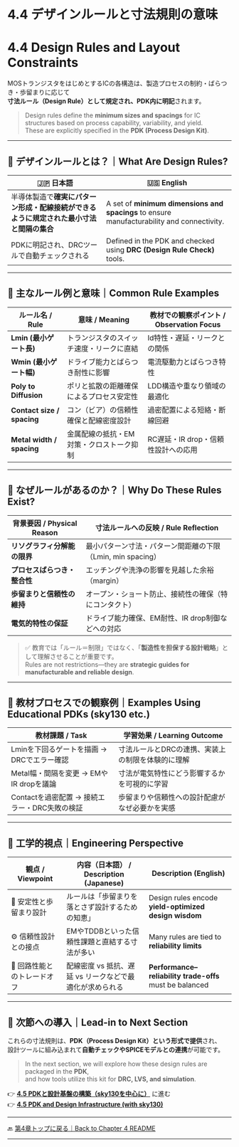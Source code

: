 # 4.4 デザインルールと寸法規則の意味  
# 4.4 Design Rules and Layout Constraints

MOSトランジスタをはじめとするICの各構造は、製造プロセスの制約・ばらつき・歩留まりに応じて  
**寸法ルール（Design Rule）として規定され、PDK内に明記**されます。

> Design rules define the **minimum sizes and spacings** for IC structures based on process capability, variability, and yield.  
> These are explicitly specified in the **PDK (Process Design Kit)**.

---

## 🧩 デザインルールとは？｜What Are Design Rules?

| 🇯🇵 日本語                                                                                 | 🇺🇸 English                                                                                   |
|------------------------------------------------------------------------------------------|----------------------------------------------------------------------------------------------|
| 半導体製造で**確実にパターン形成・配線接続ができるように規定された最小寸法と間隔の集合** | A set of **minimum dimensions and spacings** to ensure manufacturability and connectivity. |
| PDKに明記され、DRCツールで自動チェックされる                                                | Defined in the PDK and checked using **DRC (Design Rule Check)** tools.                    |

---

## 📏 主なルール例と意味｜Common Rule Examples

| ルール名 / Rule              | 意味 / Meaning                                      | 教材での観察ポイント / Observation Focus                  |
|-----------------------------|-----------------------------------------------------|-----------------------------------------------------------|
| **Lmin (最小ゲート長)**     | トランジスタのスイッチ速度・リークに直結           | Id特性・遅延・リークとの関係                             |
| **Wmin (最小ゲート幅)**     | ドライブ能力とばらつき耐性に影響                   | 電流駆動力とばらつき特性                                 |
| **Poly to Diffusion**        | ポリと拡散の距離確保によるプロセス安定性           | LDD構造や重なり領域の最適化                             |
| **Contact size / spacing**   | コン（ビア）の信頼性確保と配線密度設計             | 過密配置による短絡・断線回避                             |
| **Metal width / spacing**    | 金属配線の抵抗・EM対策・クロストーク抑制           | RC遅延・IR drop・信頼性設計への応用                     |

---

## 🧠 なぜルールがあるのか？｜Why Do These Rules Exist?

| 背景要因 / Physical Reason                  | 寸法ルールへの反映 / Rule Reflection                                      |
|--------------------------------------------|---------------------------------------------------------------------------|
| **リソグラフィ分解能の限界**               | 最小パターン寸法・パターン間距離の下限（Lmin, min spacing）              |
| **プロセスばらつき・整合性**               | エッチングや洗浄の影響を見越した余裕（margin）                           |
| **歩留まりと信頼性の維持**                 | オープン・ショート防止、接続性の確保（特にコンタクト）                  |
| **電気的特性の保証**                       | ドライブ能力確保、EM耐性、IR drop制御などへの対応                       |

> ✅ 教育では「ルール＝制限」ではなく、「**製造性を担保する設計戦略**」として理解させることが重要です。  
> Rules are not restrictions—they are **strategic guides for manufacturable and reliable design**.

---

## 🧪 教材プロセスでの観察例｜Examples Using Educational PDKs (sky130 etc.)

| 教材課題 / Task                                   | 学習効果 / Learning Outcome                                                  |
|---------------------------------------------------|-------------------------------------------------------------------------------|
| Lminを下回るゲートを描画 → DRCでエラー確認       | 寸法ルールとDRCの連携、実装上の制限を体験的に理解                          |
| Metal幅・間隔を変更 → EMやIR dropを議論          | 寸法が電気特性にどう影響するかを可視的に学習                               |
| Contactを過密配置 → 接続エラー・DRC失敗の検証    | 歩留まりや信頼性への設計配慮がなぜ必要かを実感                             |

---

## 📘 工学的視点｜Engineering Perspective

| 観点 / Viewpoint             | 内容（日本語） / Description (Japanese)                          | Description (English)                                 |
|-----------------------------|------------------------------------------------------------------|--------------------------------------------------------|
| 🧩 安定性と歩留まり設計     | ルールは「歩留まりを落とさず設計するための知恵」               | Design rules encode **yield-optimized design wisdom** |
| ⚙️ 信頼性設計との接点       | EMやTDDBといった信頼性課題と直結する寸法が多い                | Many rules are tied to **reliability limits**         |
| 📐 回路性能とのトレードオフ | 配線密度 vs 抵抗、遅延 vs リークなどで最適化が求められる       | **Performance–reliability trade-offs** must be balanced |

---

## 🔄 次節への導入｜Lead-in to Next Section

これらの寸法規則は、**PDK（Process Design Kit）という形式で提供**され、  
設計ツールに組み込まれて**自動チェックやSPICEモデルとの連携**が可能です。

> In the next section, we will explore how these design rules are packaged in the **PDK**,  
> and how tools utilize this kit for **DRC, LVS, and simulation**.

👉 [**4.5 PDKと設計基盤の構築（sky130を中心に）**](4.5_pdk_and_design_infra.md) に進む  
👉 [**4.5 PDK and Design Infrastructure (with sky130)**](4.5_pdk_and_design_infra.md)

---

🔙 [第4章トップに戻る｜Back to Chapter 4 README](README.md)

---
